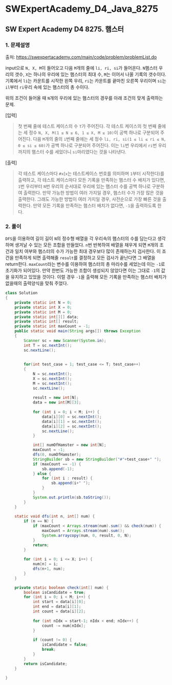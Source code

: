 # SWExpertAcademy_D4_Java_8275

## SW Expert Academy D4 8275. 햄스터

### 1. 문제설명

출처: https://swexpertacademy.com/main/code/problem/problemList.do

input으로 `N, X, M`이 들어오고 다음 `M`개의 줄에 `li, ri, si`가 들어온다. `N`햄스터 우리의 갯수, `X`는 하나의 우리에 있는 햄스터의 최대 수, `M`는 이어서 나올 기록의 갯수이다. 기록에서 `li`는 카운트를 시작한 왼쪽 우리, `ri`는 카운트를 끝마친 오른쪽 우리이며 `si`는 `il`부터 `ri`우리 속에 있는 햄스터의 총 수이다.

위의 조건이 들어올 때 `N`개의 우리에 있는 햄스터의 경우를 아래 조건의 맞게 출력하는 문제.

[입력]
> 첫 번째 줄에 테스트 케이스의 수 `T`가 주어진다.
> 각 테스트 케이스의 첫 번째 줄에는 세 정수 `N, X, M(1 ≤ N ≤ 6, 1 ≤ X, M ≤ 10)`이 공백 하나로 구분되어 주어진다.
> 다음 `M`개의 줄의 `i`번째 줄에는 세 정수 `li, ri, si(1 ≤ li ≤ ri ≤ N, 0 ≤ si ≤ 60)`가 공백 하나로 구분되어 주어진다.
> 이는 `li`번 우리에서 `ri`번 우리까지의 햄스터 수를 세었더니 `si`마리였다는 것을 나타낸다.

[출력]
> 각 테스트 케이스마다 `#x`(`x`는 테스트케이스 번호를 의미하며 `1`부터 시작한다)를 출력하고,
> 각 테스트 케이스마다 모든 기록을 만족하는 햄스터 수 배치가 있다면,
> `1`번 우리부터 `N`번 우리의 순서대로 우리에 있는 햄스터 수를 공백 하나로 구분하여 출력한다.
> 만약 가능한 방법이 여러 가지일 경우, 햄스터 수가 가장 많은 것을 출력한다.
> 그래도 가능한 방법이 여러 가지일 경우, 사전순으로 가장 빠른 것을 출력한다.
> 만약 모든 기록을 만족하는 햄스터 배치가 없다면, `-1`을 출력하도록 한다.
 

### 2. 풀이

`DFS`을 이용하여 길이 길이 `N`의 정수형 배열을 각 우리속의 햄스터의 수를 담는다고 생각하며 생겨날 수 있는 모든 조합을 만들었다. `n`번 반복하여 배열을 채우게 되면 `M`개의 조건과 일치 여부와 햄스터의 수가 가능한 최대 경우보다 많이 존재하는지 검사한다. 이 조건을 만족하게 되면 출력해줄 `result`를 결정하고 모든 검사가 끝난다면 그 배열을 return한다. `maxCount`라는 변수를 이용하여 햄스터의 총 마리수를 세었는데 이는 `-1`로 초기화가 되어있다. 만약 한번도 가능한 조합이 생성되지 않았다면 이는 그대로 `-1`의 값을 유지하고 있었을 것이다. 이럴 경우 `-1`을 출력해 모든 기록을 만족하는 햄스터 배치가 없을때의 출력양식을 맞춰 주었다.


```java
class Solution
{
	private static int N = 0;
	private static int X = 0;
	private static int M = 0;
	private static int[][] data;
	private static int[] result;
	private static int maxCount = -1;
	public static void main(String args[]) throws Exception
	{
		Scanner sc = new Scanner(System.in);
		int T = sc.nextInt();
		sc.nextLine();
		
		
		for(int test_case = 1; test_case <= T; test_case++)
		{
			N = sc.nextInt();
			X = sc.nextInt();
			M = sc.nextInt();
			sc.nextLine();
			
			result = new int[N];
			data = new int[M][3];
			
			for (int i = 0; i < M; i++) {
				data[i][0] = sc.nextInt();
				data[i][1] = sc.nextInt();
				data[i][2] = sc.nextInt();
				sc.nextLine();
			}

			int[] numOfHamster = new int[N];
			maxCount = -1;
			dfs(0, numOfHamster);
			StringBuilder sb = new StringBuilder("#"+test_case+" ");
			if (maxCount == -1) {
				sb.append(-1);
			} else {
				for (int i : result) {
					sb.append(i+" ");
				}
			}
			System.out.println(sb.toString());
		}
	}
	
	static void dfs(int n, int[] num) {
		if (n == N) {
			if (maxCount < Arrays.stream(num).sum() && check(num)) {
				maxCount = Arrays.stream(num).sum();
				System.arraycopy(num, 0, result, 0, N);
			}
			return;
		}
		
		for (int i = 0; i <= X; i++) {
			num[n] = i;
			dfs(n+1, num);
		}
	}

	private static boolean check(int[] num) {
		boolean isCandidate = true;
		for (int i = 0; i < M; i++) {
			int start = data[i][0];
			int end = data[i][1];
			int count = data[i][2];
			
			for (int nIdx = start-1; nIdx < end; nIdx++) {
				count -= num[nIdx];
			}
			
			if (count != 0) {
				isCandidate = false;
				break;
			}
		}
		return isCandidate;
	}
	
}
```
